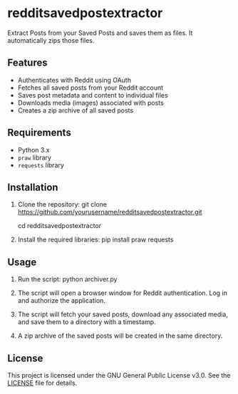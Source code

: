 # redditsavedpostextractor
Extract Posts from your Saved Posts and saves them as files. It automatically zips those files.

## Features

- Authenticates with Reddit using OAuth
- Fetches all saved posts from your Reddit account
- Saves post metadata and content to individual files
- Downloads media (images) associated with posts
- Creates a zip archive of all saved posts

## Requirements

- Python 3.x
- `praw` library
- `requests` library

## Installation

1. Clone the repository:
    git clone https://github.com/yourusername/redditsavedpostextractor.git
   
    cd redditsavedpostextractor

2. Install the required libraries:
    pip install praw requests

## Usage

1. Run the script:
    python archiver.py

2. The script will open a browser window for Reddit authentication. Log in and authorize the application.

3. The script will fetch your saved posts, download any associated media, and save them to a directory with a timestamp.

4. A zip archive of the saved posts will be created in the same directory.

## License

This project is licensed under the GNU General Public License v3.0. See the [LICENSE](https://github.com/jayjay3108/redditsavedpostextractor/blob/main/LICENSE) file for details.
